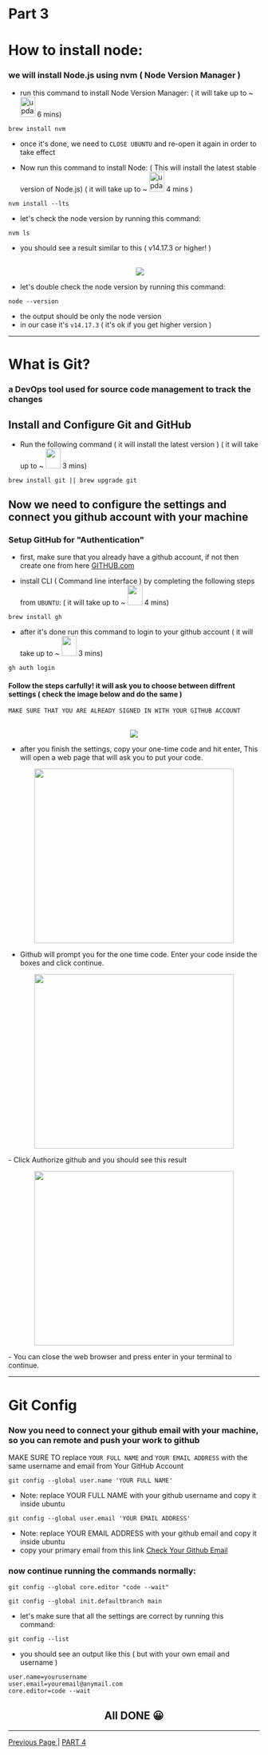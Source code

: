 # Part 3
# How to install node:
### we will install Node.js using nvm ( Node Version Manager )
- run this command to install Node Version Manager: ( it will take up to ~ <img height="40px" width="30px" src="images/Time.png" alt="update your windows now"> 6 mins)

```
brew install nvm
```
- once it's done, we need to `CLOSE UBUNTU` and re-open it again in order to take effect

- Now run this command to install Node: ( This will install the latest stable version of Node.js) ( it will take up to ~ <img height="40px" width="30px" src="images/Time.png" alt="update your windows now"> 4 mins )

```
nvm install --lts
```
- let's check the node version by running this command:
```
nvm ls
```
- you should see a result similar to this ( v14.17.3 or higher! )
<br> <br> <p align="center"><kbd>![](images/nodeCheck.jpg)</kbd></p>

- let's double check the node version by running this command:
```
node --version
```
- the output should be only the node version 
- in our case it's `v14.17.3` ( it's ok if you get higher version )

<hr>

# What is Git?
### a DevOps tool used for source code management to track the changes

## Install and Configure Git and GitHub

- Run the following command ( it will install the latest version ) ( it will take up to ~ <img height="40px" width="30px" src="images/Time.png" alt=""> 3 mins)
```
brew install git || brew upgrade git
```
## Now we need to configure the settings and connect you github account with your machine

### Setup GitHub for "Authentication"

- first, make sure that you already have a github account, if not then create one from here <a href="https://github.com/signup?source=login">GITHUB.com</a>

- install CLI ( Command line interface ) by completing the following steps from `UBUNTU`: ( it will take up to ~ <img height="40px" width="30px" src="images/Time.png" alt=""> 4 mins)
```
brew install gh
```

- after it's done run this command to login to your github account ( it will take up to ~ <img height="40px" width="30px" src="images/Time.png" alt=""> 3 mins)
```
gh auth login
```
#### Follow the steps carfully! it will ask you to choose between diffrent settings ( check the image below and do the same )
`MAKE SURE THAT YOU ARE ALREADY SIGNED IN WITH YOUR GITHUB ACCOUNT`
<br> &nbsp; <p align="center"> <kbd>![](images/GithubSettings.png)</kbd></p>

- after you finish the settings, copy your one-time code and hit enter, This will open a web page that will ask you to put your code.

<p align="center"><kbd><img height="350px" width="400px" src="images/putcode.jpg" alt=""></kbd></p>

- Github will prompt you for the one time code. Enter your code inside the boxes and click continue.

<p align="center"><kbd><img height="350px" width="400px" src="images/verfiy-access.jpg" alt=""></kbd></p>
- Click Authorize github and you should see this result
<br> <p align="center"><kbd><img height="350px" width="400px" src="images/congrats.jpg" alt=""></kbd></p>
- You can close the web browser and press enter in your terminal to continue.

<hr>

# Git Config
### Now you need to connect your github email with your machine, so you can remote and push your work to github

MAKE SURE TO replace `YOUR FULL NAME` and `YOUR EMAIL ADDRESS` with the same username and email from Your GitHub Account

```
git config --global user.name 'YOUR FULL NAME'
```
- Note: replace YOUR FULL NAME with your github username and copy it inside ubuntu
```
git config --global user.email 'YOUR EMAIL ADDRESS'
```
- Note: replace YOUR EMAIL ADDRESS with your github email and copy it inside ubuntu
- copy your primary email from this link <a href="https://github.com/settings/emails">Check Your Github Email</a>

### now continue running the commands normally: 
```
git config --global core.editor "code --wait"
```
```
git config --global init.defaultbranch main
```

- let's make sure that all the settings are correct by running this command:
```
git config --list
```
- you should see an output like this ( but with your own email and username )
```
user.name=yourusername
user.email=youremail@anymail.com
core.editor=code --wait
```
<h2 align="center"> All DONE 😀 </h2>

<hr>

<a href="part2.md">Previous Page </a> | <a href="part4.md">PART 4</a>

